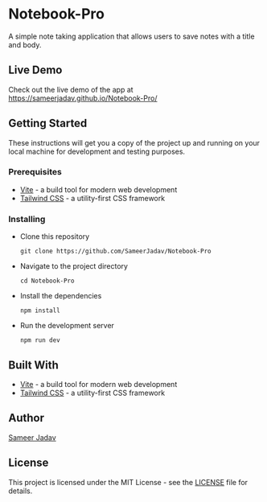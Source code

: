# Notebook-Pro

A simple note taking application that allows users to save notes with a title and body.

## Live Demo

Check out the live demo of the app at https://sameerjadav.github.io/Notebook-Pro/

## Getting Started

These instructions will get you a copy of the project up and running on your local machine for development and testing purposes.

### Prerequisites

- [Vite](https://vitejs.dev) - a build tool for modern web development
- [Tailwind CSS](https://tailwindcss.com) - a utility-first CSS framework

### Installing

- Clone this repository
  ```
  git clone https://github.com/SameerJadav/Notebook-Pro
  ```
- Navigate to the project directory
  ```
  cd Notebook-Pro
  ```
- Install the dependencies
  ```
  npm install
  ```
- Run the development server
  ```
  npm run dev
  ```

## Built With

- [Vite](https://vitejs.dev) - a build tool for modern web development
- [Tailwind CSS](https://tailwindcss.com) - a utility-first CSS framework

## Author

[Sameer Jadav](https://github.com/SameerJadav)

## License

This project is licensed under the MIT License - see the [LICENSE](LICENSE) file for details.
